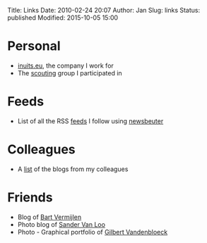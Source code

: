 Title:          Links
Date:           2010-02-24 20:07
Author:         Jan
Slug:           links
Status:         published
Modified:       2015-10-05 15:00

# Personal

- [inuits.eu](https://inuits.eu), the company I work for
- The [scouting](http://scoutsnieuwenrode.be) group I participated in

# Feeds

- List of all the RSS [feeds](https://raw.githubusercontent.com/visibilityspots/newsbeuter/master/urls) I follow using [newsbeuter](http://www.newsbeuter.org/)

# Colleagues

- A [list](http://www.inuits.eu/team/) of the blogs from my colleagues

# Friends

- Blog of [Bart Vermijlen](http://bart.vermijlen.be)
- Photo blog of [Sander Van Loo](http://www.sandervanloo.be)
- Photo - Graphical portfolio of [Gilbert Vandenbloeck](http://www.vandenbloeck.eu)

